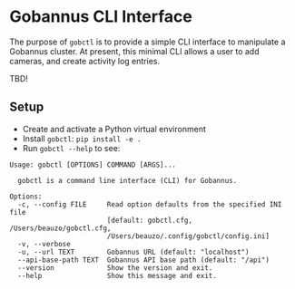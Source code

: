 # Gobannus CLI Interface

The purpose of `gobctl` is to provide a simple CLI interface to manipulate a Gobannus cluster. At present, this minimal
CLI allows a user to add cameras, and create activity log entries.

TBD!

## Setup
* Create and activate a Python virtual environment
* Install `gobctl`: `pip install -e .`
* Run `gobctl --help` to see:
```
Usage: gobctl [OPTIONS] COMMAND [ARGS]...

  gobctl is a command line interface (CLI) for Gobannus.

Options:
  -c, --config FILE     Read option defaults from the specified INI file
                        [default: gobctl.cfg, /Users/beauzo/gobctl.cfg,
                        /Users/beauzo/.config/gobctl/config.ini]
  -v, --verbose
  -u, --url TEXT        Gobannus URL (default: "localhost")
  --api-base-path TEXT  Gobannus API base path (default: "/api")
  --version             Show the version and exit.
  --help                Show this message and exit.
```